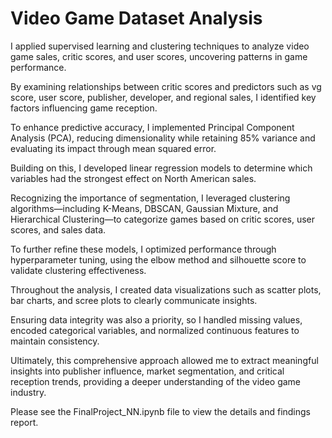 # Video Game Dataset Analysis

I applied supervised learning and clustering techniques to analyze video game sales, critic scores, and user scores, uncovering patterns in game performance. 

By examining relationships between critic scores and predictors such as vg score, user score, publisher, developer, and regional sales, I identified key factors influencing game reception. 

To enhance predictive accuracy, I implemented Principal Component Analysis (PCA), reducing dimensionality while retaining 85% variance and evaluating its impact through mean squared error. 

Building on this, I developed linear regression models to determine which variables had the strongest effect on North American sales. 

Recognizing the importance of segmentation, I leveraged clustering algorithms—including K-Means, DBSCAN, Gaussian Mixture, and Hierarchical Clustering—to categorize games based on critic scores, user scores, and sales data. 

To further refine these models, I optimized performance through hyperparameter tuning, using the elbow method and silhouette score to validate clustering effectiveness. 

Throughout the analysis, I created data visualizations such as scatter plots, bar charts, and scree plots to clearly communicate insights. 

Ensuring data integrity was also a priority, so I handled missing values, encoded categorical variables, and normalized continuous features to maintain consistency. 

Ultimately, this comprehensive approach allowed me to extract meaningful insights into publisher influence, market segmentation, and critical reception trends, providing a deeper understanding of the video game industry.

Please see the FinalProject_NN.ipynb file to view the details and findings report. 
